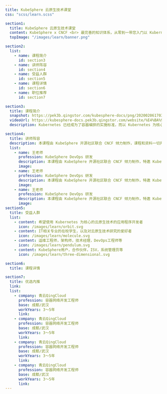```yaml
---
title: KubeSphere 云原生技术课堂
css: "scss/learn.scss"

section1:
  title: KubeSphere 云原生技术课堂
  content: KubeSphere x CNCF <br> 最完善的知识体系，从零到一带您入门以 Kubernete 为核心的云原生技术生态
  topImage: "/images/learn/banner.png"

section2:
  list:
    - name: 课程简介
      id: section3
    - name: 讲师阵容
      id: section4
    - name: 受益人群
      id: section5
    - name: 课程详情
      id: section6
    - name: 职位推荐
      id: section7

section3:
  title: 课程简介
  snapshot: https://pek3b.qingstor.com/kubesphere-docs/png/20200206170305.png
  videoUrl: https://kubesphere-docs.pek3b.qingstor.com/website/%E4%BA%91%E5%8E%9F%E7%94%9F%E8%AF%BE%E7%A8%8B/lesson1/%E5%AE%B9%E5%99%A8%E6%8A%80%E6%9C%AF%E5%9F%BA%E7%A1%80%E6%A6%82%E5%BF%B5_1_%E5%AE%B9%E5%99%A8%E6%8A%80%E6%9C%AF%E5%8F%91%E5%B1%95%E7%AE%80%E4%BB%8B.mp4
  description: Kubernetes 已经成为了容器编排的实施标准，而以 Kubernetes 为核心的云原生技术以及生态正在快速和蓬勃地发展。然而，仅 Kubernetes 本身就有复杂的架构和很高的学习成本，包括集群的安装运维、存储、网络、可观察性DevOps、应用管理、多租户等等。而为了解决这一系列难题，KubeSphere 应运而生。我们将使用 KubeSphere 作为教学工具，通过手把手的云原生技术课程，将理论结合实践帮助您快速入门 Kubernetes 以及其生态相关工具，从零到一构建开源的企业级容器 PaaS 平台。

section4:
  title: 讲师阵容
  description: 本课程由 KubeSphere 开源社区联合 CNCF 倾力制作，课程和资料一切开源免费，特邀 KubeSphere 团队核心研发成员与 DevOps 教练参与录制。
  list: 
    - name: 王老师
      profession: KubeSphere DevOps 研发
      description: 本课程由 KubeSphere 开源社区联合 CNCF 倾力制作，特邀 KubeSphere 团队核心研发成员与 DevOps 教练参与录制。
      image: 
    - name: 王老师
      profession: KubeSphere DevOps 研发
      description: 本课程由 KubeSphere 开源社区联合 CNCF 倾力制作，特邀 KubeSphere 团队核心研发成员与 DevOps 教练参与录制。
      image: 
    - name: 王老师
      profession: KubeSphere DevOps 研发
      description: 本课程由 KubeSphere 开源社区联合 CNCF 倾力制作，特邀 KubeSphere 团队核心研发成员与 DevOps 教练参与录制。
      image: 
section5:
  title: 受益人群
  list:
    - content: 希望使用 Kubernetes 为核心的云原生技术的应用程序开发者
      icon: /images/learn/orbit.svg
    - content: IT相关专业的在校学生，以及对云原生技术研究的爱好者
      icon: /images/learn/molecule.svg
    - content: 运维工程师，架构师，技术经理，DevOps工程师等
      icon: /images/learn/pendulum.svg
    - content: KubeSphere用户，合作伙伴，ISV，系统管理员等
      icon: /images/learn/three-dimensional.svg

section6:
  title: 课程详情

section7:
  title: 优选内推
  link:
  list:
    - company: 青云QingCloud
      profession: 容器网络开发工程师
      base: 成都/武汉
      workYears: 3〜5年
      link: 
    - company: 青云QingCloud
      profession: 容器网络开发工程师
      base: 成都/武汉
      workYears: 3〜5年
      link: 
    - company: 青云QingCloud
      profession: 容器网络开发工程师
      base: 成都/武汉
      workYears: 3〜5年
      link: 
    - company: 青云QingCloud
      profession: 容器网络开发工程师
      base: 成都/武汉
      workYears: 3〜5年
      link: 
---
```


